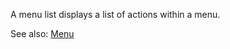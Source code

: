 A menu list displays a list of actions within a menu.

See also:
[Menu](/?path=/docs/components-menu--default)
